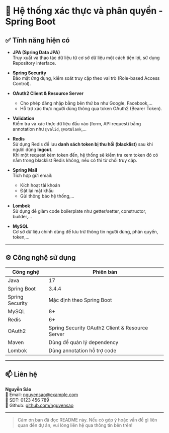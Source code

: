 # 🔐 Hệ thống xác thực và phân quyền - Spring Boot

## ✅ Tính năng hiện có

- **JPA (Spring Data JPA)**  
  Truy xuất và thao tác dữ liệu từ cơ sở dữ liệu một cách tiện lợi, sử dụng Repository interface.

- **Spring Security**  
  Bảo mật ứng dụng, kiểm soát truy cập theo vai trò (Role-based Access Control).

- **OAuth2 Client & Resource Server**  
  - Cho phép đăng nhập bằng bên thứ ba như Google, Facebook,...
  - Hỗ trợ xác thực người dùng thông qua token OAuth2 (Bearer Token).

- **Validation**  
  Kiểm tra và xác thực dữ liệu đầu vào (form, API request) bằng annotation như `@Valid`, `@NotBlank`,...

- **Redis**  
  Sử dụng Redis để lưu **danh sách token bị thu hồi (blacklist)** sau khi người dùng **logout**.  
  Khi một request kèm token đến, hệ thống sẽ kiểm tra xem token đó có nằm trong blacklist Redis không, nếu có thì từ chối truy cập.

- **Spring Mail**  
  Tích hợp gửi email:
  - Kích hoạt tài khoản
  - Đặt lại mật khẩu
  - Gửi thông báo hệ thống,...

- **Lombok**  
  Sử dụng để giảm code boilerplate như getter/setter, constructor, builder,...

- **MySQL**  
  Cơ sở dữ liệu chính dùng để lưu trữ thông tin người dùng, phân quyền, token,...

---

## ⚙️ Công nghệ sử dụng

| Công nghệ             | Phiên bản         |
|----------------------|-------------------|
| Java                 | 17                |
| Spring Boot          | 3.4.4             |
| Spring Security      | Mặc định theo Spring Boot |
| MySQL                | 8+                |
| Redis                | 6+                |
| OAuth2               | Spring Security OAuth2 Client & Resource Server |
| Maven                | Dùng để quản lý dependency |
| Lombok               | Dùng annotation hỗ trợ code |

---

## 📫 Liên hệ

**Nguyễn Sáo**  
📧 Email: nguyensao@example.com  
📱 SĐT: 0123 456 789  
📍 Github: [github.com/nguyensao](https://github.com/nguyensao)

---

> Cảm ơn bạn đã đọc README này. Nếu có góp ý hoặc vấn đề gì liên quan đến dự án, vui lòng liên hệ qua thông tin bên trên!
